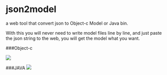 # json2model
a web tool that convert json to Object-c Model or Java bin.


With this you will never need to write model files line by line, and just paste the json string to the web, you will get the model what you want.

###Object-c

![](http://notiimg.y500.me/57608ae847244e78fb6f8185c6e6f50a.png)


###JAVA
![](http://notiimg.y500.me/3da808647ba4a137266b88a54178f390.png)
